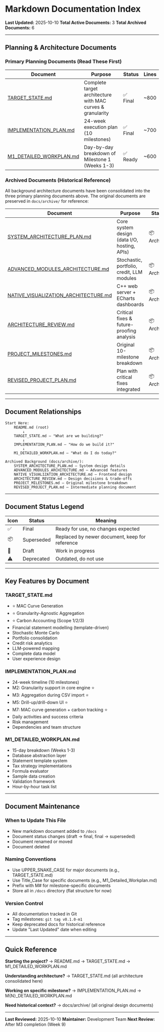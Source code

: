 # Markdown Documentation Index

**Last Updated:** 2025-10-10
**Total Active Documents:** 3
**Total Archived Documents:** 6

---

## Planning & Architecture Documents

### Primary Planning Documents (Read These First)

| Document | Purpose | Status | Lines |
|----------|---------|--------|-------|
| [TARGET_STATE.md](../TARGET_STATE.md) | Complete target architecture with MAC curves & granularity | ✅ Final | ~800 |
| [IMPLEMENTATION_PLAN.md](../IMPLEMENTATION_PLAN.md) | 24-week execution plan (10 milestones) | ✅ Final | ~700 |
| [M1_DETAILED_WORKPLAN.md](../M1_DETAILED_WORKPLAN.md) | Day-by-day breakdown of Milestone 1 (Weeks 1-3) | ✅ Ready | ~600 |

### Archived Documents (Historical Reference)

All background architecture documents have been consolidated into the three primary planning documents above. The original documents are preserved in `docs/archive/` for reference:

| Document | Purpose | Status | Notes |
|----------|---------|--------|-------|
| [SYSTEM_ARCHITECTURE_PLAN.md](../archive/SYSTEM_ARCHITECTURE_PLAN.md) | Core system design (data I/O, hosting, APIs) | 📦 Archived | Original architecture |
| [ADVANCED_MODULES_ARCHITECTURE.md](../archive/ADVANCED_MODULES_ARCHITECTURE.md) | Stochastic, portfolio, credit, LLM modules | 📦 Archived | Advanced features |
| [NATIVE_VISUALIZATION_ARCHITECTURE.md](../archive/NATIVE_VISUALIZATION_ARCHITECTURE.md) | C++ web server + ECharts dashboards | 📦 Archived | Replaces Power BI |
| [ARCHITECTURE_REVIEW.md](../archive/ARCHITECTURE_REVIEW.md) | Critical fixes & future-proofing analysis | 📦 Archived | Extensibility review |
| [PROJECT_MILESTONES.md](../archive/PROJECT_MILESTONES.md) | Original 10-milestone breakdown | 📦 Archived | Superseded by IMPLEMENTATION_PLAN.md |
| [REVISED_PROJECT_PLAN.md](../archive/REVISED_PROJECT_PLAN.md) | Plan with critical fixes integrated | 📦 Archived | Superseded by IMPLEMENTATION_PLAN.md |

---

## Document Relationships

```
Start Here:
    README.md (root)
        ↓
    TARGET_STATE.md — "What are we building?"
        ↓
    IMPLEMENTATION_PLAN.md — "How do we build it?"
        ↓
    M1_DETAILED_WORKPLAN.md — "What do I do today?"

Archived Background (docs/archive/):
    SYSTEM_ARCHITECTURE_PLAN.md — System design details
    ADVANCED_MODULES_ARCHITECTURE.md — Advanced features
    NATIVE_VISUALIZATION_ARCHITECTURE.md — Frontend design
    ARCHITECTURE_REVIEW.md — Design decisions & trade-offs
    PROJECT_MILESTONES.md — Original milestone breakdown
    REVISED_PROJECT_PLAN.md — Intermediate planning document
```

---

## Document Status Legend

| Icon | Status | Meaning |
|------|--------|---------|
| ✅ | Final | Ready for use, no changes expected |
| 📦 | Superseded | Replaced by newer document, keep for reference |
| 🚧 | Draft | Work in progress |
| ⚠️ | Deprecated | Outdated, do not use |

---

## Key Features by Document

### TARGET_STATE.md
- ⭐ MAC Curve Generation
- ⭐ Granularity-Agnostic Aggregation
- ⭐ Carbon Accounting (Scope 1/2/3)
- Financial statement modelling (template-driven)
- Stochastic Monte Carlo
- Portfolio consolidation
- Credit risk analytics
- LLM-powered mapping
- Complete data model
- User experience design

### IMPLEMENTATION_PLAN.md
- 24-week timeline (10 milestones)
- M2: Granularity support in core engine ⭐
- M3: Aggregation during CSV import ⭐
- M5: Drill-up/drill-down UI ⭐
- M7: MAC curve generation + carbon tracking ⭐
- Daily activities and success criteria
- Risk management
- Dependencies and team structure

### M1_DETAILED_WORKPLAN.md
- 15-day breakdown (Weeks 1-3)
- Database abstraction layer
- Statement template system
- Tax strategy implementations
- Formula evaluator
- Sample data creation
- Validation framework
- Hour-by-hour task list

---

## Document Maintenance

### When to Update This File
- New markdown document added to `/docs`
- Document status changes (draft → final, final → superseded)
- Document renamed or moved
- Document deleted

### Naming Conventions
- Use UPPER_SNAKE_CASE for major documents (e.g., TARGET_STATE.md)
- Use Title_Case for specific documents (e.g., M1_Detailed_Workplan.md)
- Prefix with M# for milestone-specific documents
- Store all in `/docs` directory (flat structure for now)

### Version Control
- All documentation tracked in Git
- Tag milestones: `git tag v0.1.0-m1`
- Keep deprecated docs for historical reference
- Update "Last Updated" date when editing

---

## Quick Reference

**Starting the project?**
→ README.md → TARGET_STATE.md → M1_DETAILED_WORKPLAN.md

**Understanding architecture?**
→ TARGET_STATE.md (all architecture consolidated here)

**Working on specific milestone?**
→ IMPLEMENTATION_PLAN.md → M{N}_DETAILED_WORKPLAN.md

**Need historical context?**
→ docs/archive/ (all original design documents)

---

**Last Reviewed:** 2025-10-10
**Maintainer:** Development Team
**Next Review:** After M3 completion (Week 9)
